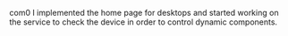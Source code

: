 com0
    I implemented the home page for desktops and started working on the service to check the device in order to control dynamic components.